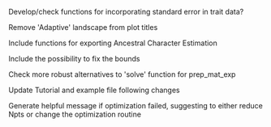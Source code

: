 Develop/check functions for incorporating standard error in trait data?

Remove 'Adaptive' landscape from plot titles

Include functions for exporting Ancestral Character Estimation

Include the possibility to fix the bounds

Check more robust alternatives to 'solve' function for prep_mat_exp

Update Tutorial and example file following changes

Generate helpful message if optimization failed, suggesting to either reduce Npts or change the optimization routine
